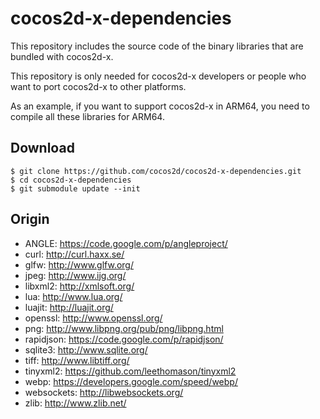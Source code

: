 cocos2d-x-dependencies
======================

This repository includes the source code of the binary libraries that are bundled with cocos2d-x.

This repository is only needed for cocos2d-x developers or people who want to port cocos2d-x to other platforms.

As an example, if you want to support cocos2d-x in ARM64, you need to compile all these libraries for ARM64.


## Download

    $ git clone https://github.com/cocos2d/cocos2d-x-dependencies.git
    $ cd cocos2d-x-dependencies
    $ git submodule update --init


## Origin

  * ANGLE: https://code.google.com/p/angleproject/
  * curl: http://curl.haxx.se/
  * glfw: http://www.glfw.org/
  * jpeg: http://www.ijg.org/
  * libxml2: http://xmlsoft.org/
  * lua: http://www.lua.org/
  * luajit: http://luajit.org/
  * openssl: http://www.openssl.org/
  * png: http://www.libpng.org/pub/png/libpng.html
  * rapidjson: https://code.google.com/p/rapidjson/
  * sqlite3: http://www.sqlite.org/
  * tiff: http://www.libtiff.org/
  * tinyxml2: https://github.com/leethomason/tinyxml2
  * webp: https://developers.google.com/speed/webp/
  * websockets: http://libwebsockets.org/
  * zlib: http://www.zlib.net/
